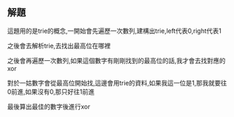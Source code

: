 ## 解題
這題用的是trie的概念,一開始會先遍歷一次數列,建構出trie,left代表0,right代表1

之後會去解析trie,去找出最高位在哪裡

之後會再遍歷一次數列,如果這個數字有剛剛找到的最高位的話,我才會去找對應的xor

對於一姑數字會從最高位開始找,這邊會用trie的資料,如果我這一位是1,那我就要往0前進,如果沒有0,那只好往1前進

最後算出最佳的數字後進行xor